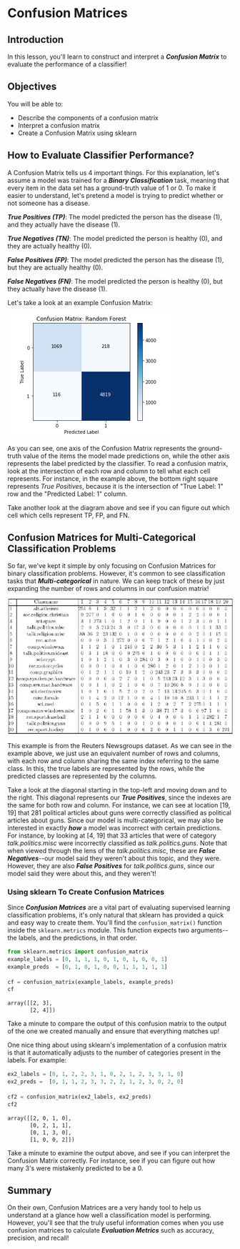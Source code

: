 
# Confusion Matrices

## Introduction

In this lesson, you'll learn to construct and interpret a **_Confusion Matrix_** to evaluate the performance of a classifier!

## Objectives

You will be able to:

* Describe the components of a confusion matrix
* Interpret a confusion matrix
* Create a Confusion Matrix using sklearn

## How to Evaluate Classifier Performance?

A Confusion Matrix tells us 4 important things.  For this explanation, let's assume a model was trained for a **_Binary Classification_** task, meaning that every item in the data set has a ground-truth value of 1 or 0. To make it easier to understand, let's pretend a model is trying to predict whether or not someone has a disease. 

**_True Positives (TP)_**: The model predicted the person has the disease (1), and they actually have the disease (1).

**_True Negatives (TN)_**: The model predicted the person is healthy (0), and they are actually healthy (0).

**_False Positives (FP)_**: The model predicted the person has the disease (1), but they are actually healthy (0). 

**_False Negatives (FN)_**: The model predicted the person is healthy (0), but they actually have the disease (1).

Let's take a look at an example Confusion Matrix:

<img src='./images/rf-conf-matrix.png'>

As you can see, one axis of the Confusion Matrix represents the ground-truth value of the items the model made predictions on, while the other axis represents the label predicted by the classifier. To read a confusion matrix, look at the intersection of each row and column to tell what each cell represents. For instance, in the example above, the bottom right square represents _True Positives_, because it is the intersection of "True Label: 1" row and the "Predicted Label: 1" column. 

Take another look at the diagram above and see if you can figure out which cell which cells represent TP, FP, and FN. 

## Confusion Matrices for Multi-Categorical Classification Problems

So far, we've kept it simple by only focusing on Confusion Matrices for binary classification problems. However, it's common to see classification tasks that **_Multi-categorical_** in nature. We can keep track of these by just expanding the number of rows and columns in our confusion matrix!

<img src='./images/cm2.png'>

This example is from the Reuters Newsgroups dataset. As we can see in the example above, we just use an equivalent number of rows and columns, with each row and column sharing the same index referring to the same class. In this, the true labels are represented by the rows, while the predicted classes are represented by the columns. 

Take a look at the diagonal starting in the top-left and moving down and to the right. This diagonal represents our **_True Positives_**, since the indexes are the same for both row and column. For instance, we can see at location \[19, 19\] that 281 political articles about guns were correctly classified as political articles about guns. Since our model is multi-categorical, we may also be interested in exactly **_how_** a model was incorrect with certain predictions. For instance, by looking at \[4, 19\] that 33 articles that were of category _talk.politics.misc_ were incorrectly classified as _talk.politics.guns_.  Note that when viewed through the lens of the _talk.politics.misc_, these are **_False Negatives_**--our model said they weren't about this topic, and they were. However, they are also **_False Positives_** for _talk.politics.guns_, since our model said they were about this, and they weren't!


### Using sklearn To Create Confusion Matrices

Since **_Confusion Matrices_** are a vital part of evaluating supervised learning classification problems, it's only natural that sklearn has provided a quick and easy way to create them. You'll find the `confusion_matrix()` function inside the `sklearn.metrics` module. This function expects two arguments--the labels, and the predictions, in that order. 


```python
from sklearn.metrics import confusion_matrix
example_labels = [0, 1, 1, 1, 0, 1, 0, 1, 0, 0, 1]
example_preds  = [0, 1, 0, 1, 0, 0, 1, 1, 1, 1, 1]

cf = confusion_matrix(example_labels, example_preds)
cf
```




    array([[2, 3],
           [2, 4]])



Take a minute to compare the output of this confusion matrix to the output of the one we created manually and ensure that everything matches up!

One nice thing about using sklearn's implementation of a confusion matrix is that it automatically adjusts to the number of categories present in the labels. For example:


```python
ex2_labels = [0, 1, 2, 2, 3, 1, 0, 2, 1, 2, 3, 3, 1, 0]
ex2_preds =  [0, 1, 1, 2, 3, 3, 2, 2, 1, 2, 3, 0, 2, 0]

cf2 = confusion_matrix(ex2_labels, ex2_preds)
cf2
```




    array([[2, 0, 1, 0],
           [0, 2, 1, 1],
           [0, 1, 3, 0],
           [1, 0, 0, 2]])



Take a minute to examine the output above, and see if you can interpret the Confusion Matrix correctly. For instance, see if you can figure out how many 3's were mistakenly predicted to be a 0. 

## Summary

On their own, Confusion Matrices are a very handy tool to help us understand at a glance how well a classification model is performing. However, you'll see that the truly useful information comes when you use confusion matrices to calculate **_Evaluation Metrics_** such as accuracy, precision, and recall! 
